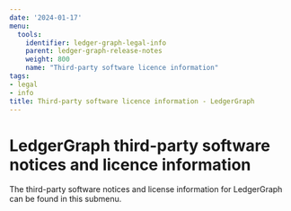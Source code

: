 ```yaml
---
date: '2024-01-17'
menu:
  tools:
    identifier: ledger-graph-legal-info
    parent: ledger-graph-release-notes
    weight: 800
    name: "Third-party software licence information"
tags:
- legal
- info
title: Third-party software licence information - LedgerGraph
---
```


# LedgerGraph third-party software notices and licence information

The third-party software notices and license information for LedgerGraph can be found in this submenu.